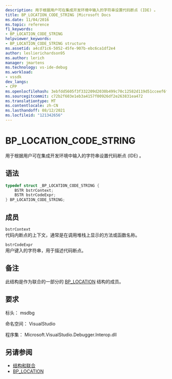 ```yaml
---
description: 用于根据用户可在集成开发环境中输入的字符串设置代码断点 (IDE) 。
title: BP_LOCATION_CODE_STRING |Microsoft Docs
ms.date: 11/04/2016
ms.topic: reference
f1_keywords:
- BP_LOCATION_CODE_STRING
helpviewer_keywords:
- BP_LOCATION_CODE_STRING structure
ms.assetid: a4cd71c6-5052-45fe-907b-ebc6ca1df2e4
author: leslierichardson95
ms.author: lerich
manager: jmartens
ms.technology: vs-ide-debug
ms.workload:
- vssdk
dev_langs:
- CPP
ms.openlocfilehash: 3ebfdd5605f3f332209d2030b499c70c12582d119d51cceef6f1014875bebe23
ms.sourcegitcommit: c72b2f603e1eb3a4157f00926df2e263831ea472
ms.translationtype: MT
ms.contentlocale: zh-CN
ms.lasthandoff: 08/12/2021
ms.locfileid: "121342656"
---
```

# <a name="bp_location_code_string"></a>BP_LOCATION_CODE_STRING
用于根据用户可在集成开发环境中输入的字符串设置代码断点 (IDE) 。

## <a name="syntax"></a>语法

```cpp
typedef struct _BP_LOCATION_CODE_STRING {
    BSTR bstrContext;
    BSTR bstrCodeExpr;
} BP_LOCATION_CODE_STRING;
```

## <a name="members"></a>成员
`bstrContext`\
代码内断点的上下文，通常是在调用堆栈上显示的方法或函数名称。

`bstrCodeExpr`\
用户键入的字符串，用于描述代码断点。

## <a name="remarks"></a>备注
此结构是作为联合的一部分的 [BP_LOCATION](../../../extensibility/debugger/reference/bp-location.md) 结构的成员。

## <a name="requirements"></a>要求
标头： msdbg

命名空间： VisualStudio

程序集： Microsoft.VisualStudio.Debugger.Interop.dll

## <a name="see-also"></a>另请参阅
- [结构和联合](../../../extensibility/debugger/reference/structures-and-unions.md)
- [BP_LOCATION](../../../extensibility/debugger/reference/bp-location.md)
